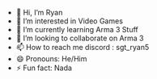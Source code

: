 - 👋 Hi, I’m Ryan
- 👀 I’m interested in Video Games
- 🌱 I’m currently learning Arma 3 Stuff
- 💞️ I’m looking to collaborate on Arma 3
- 📫 How to reach me discord : sgt_ryan5
- 😄 Pronouns: He/Him
- ⚡ Fun fact: Nada

<!---
2468Ryan/2468Ryan is a ✨ special ✨ repository because its `README.md` (this file) appears on your GitHub profile.
You can click the Preview link to take a look at your changes.
--->
